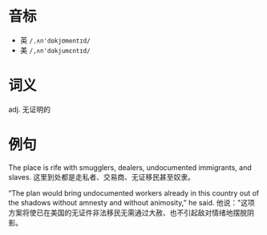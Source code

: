 # 音标

- 英 `/ˌʌn'dɒkjʊmentɪd/`
- 美 `/,ʌn'dɑkjumɛntɪd/`

# 词义

adj. 无证明的


# 例句

The place is rife with smugglers, dealers, undocumented immigrants, and slaves.
这里到处都是走私者、交易商、无证移民甚至奴隶。

“The plan would bring undocumented workers already in this country out of the shadows without amnesty and without animosity,” he said.
他说："这项方案将使已在美国的无证件非法移民无需通过大赦、也不引起敌对情绪地摆脱阴影。


